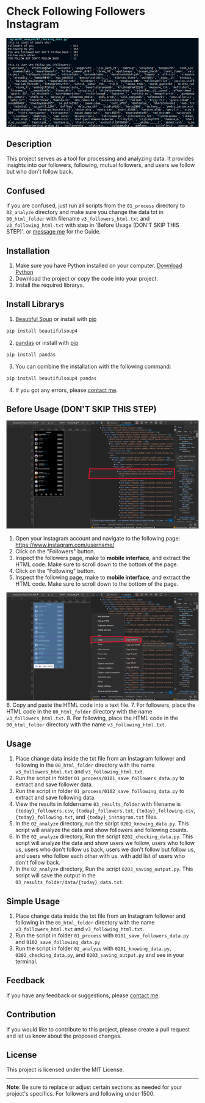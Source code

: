 # Check Following Followers Instagram

![Sample Result](images/checking_data_v.1.0.0.png "This is the result of my awesome project.")

## Description

This project serves as a tool for processing and analyzing data. It provides insights into our followers, following, mutual followers, and users we follow but who don't follow back.

## Confused

if you are confused, just run all scripts from the `01_process` directory to `02_analyze` directory and make sure you change the data txt in `00_html_folder` with filename `v3_followers_html.txt` and `v3_following_html.txt` with step in 'Before Usage (DON'T SKIP THIS STEP)'. or [message me](https://url.erbyl.repl.co/contact) for the Guide.

## Installation

1. Make sure you have Python installed on your computer. [Download Python](https://www.python.org/downloads/)
2. Download the project or copy the code into your project.
3. Install the required librarys.

## Install Librarys

1. [Beautiful Soup](https://www.crummy.com/software/BeautifulSoup/bs4/doc/) or install with [pip](https://pypi.org/project/beautifulsoup4/)

```bash
pip install beautifulsoup4
```

2. [pandas](https://pandas.pydata.org/) or install with [pip](https://pypi.org/project/pandas/)

```bash
pip install pandas
```

3. You can combine the installation with the following command:

```bash
pip install beautifulsoup4 pandas
```

4. If you got any errors, please [contact me](https://url.erbyl.repl.co/contact).


## Before Usage (DON'T SKIP THIS STEP)

![How to use](images/how_to_use_v.2.0.0.png "How to use")

1. Open your instagram account and navigate to the following page: https://www.instagram.com/username/
2. Click on the "Followers" button.
3. Inspect the followers page, make to **mobile interface**, and extract the HTML code. Make sure to scroll down to the bottom of the page.
4. Click on the "Following" button.
5. Inspect the following page, make to **mobile interface**, and extract the HTML code. Make sure to scroll down to the bottom of the page.

![How to use](images/how_to_use_v.2.1.0.png "How to use")
6. Copy and paste the HTML code into a text file.
7. For followers, place the HTML code in the `00_html_folder` directory with the name `v3_followers_html.txt`.
8. For following, place the HTML code in the `00_html_folder` directory with the name `v3_following_html.txt`.

## Usage

1. Place change data inside the txt file from an Instagram follower and following in the `00_html_folder` directory with the name `v3_followers_html.txt` and `v3_following_html.txt`.
2. Run the script in folder `01_process/0101_save_followers_data.py` to extract and save follower data.
3. Run the script in folder `01_process/0102_save_following_data.py` to extract and save following data.
4. View the results in foldername `03_results_folder` with filename is `{today}_followers.csv`, `{today}_followers.txt`, `{today}_following.csv`, `{today}_following.txt`, and `{today}_instagram.txt` files.
5. In the `02_analyze` directory, run the script `0201_knowing_data.py`. This script will analyze the data and show followers and following counts.
6. In the `02_analyze` directory, Run the script `0202_checking_data.py`. This script will analyze the data and show users we follow, users who follow us, users who don't follow us back, users we don't follow but follow us, and users who follow each other with us. with add list of users who don't follow back.
7. In the `02_analyze` directory, Run the script `0203_saving_output.py`. This script will save the output in the `03_results_folder/data/{today}_data.txt`.

## Simple Usage

1. Place change data inside the txt file from an Instagram follower and following in the `00_html_folder` directory with the name `v3_followers_html.txt` and `v3_following_html.txt`.
2. Run the script in folder `01_process` with `0101_save_followers_data.py` and `0102_save_following_data.py`
3. Run the script in folder `02_analyze` with `0201_knowing_data.py`, `0202_checking_data.py`, and `0203_saving_output.py` and see in your terminal.

## Feedback

If you have any feedback or suggestions, please [contact me](https://url.erbyl.repl.co/contact).

## Contribution

If you would like to contribute to this project, please create a pull request and let us know about the proposed changes.

## License

This project is licensed under the MIT License.

---
**Note**: Be sure to replace or adjust certain sections as needed for your project's specifics. For followers and following under 1500.
